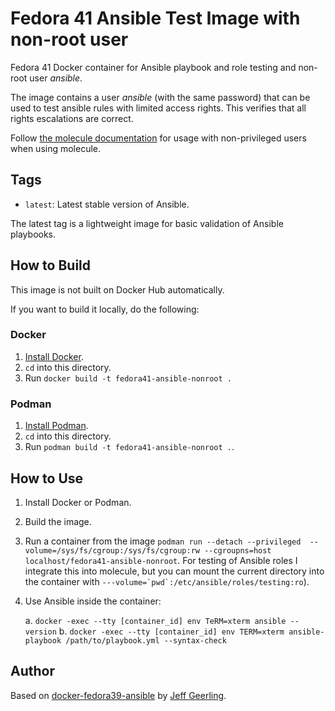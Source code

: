 # Fedora 41 Ansible Test Image with non-root user

Fedora 41 Docker container for Ansible playbook and role testing and non-root user _ansible_.

The image contains a user _ansible_ (with the same password) that can be used to test ansible rules with limited access rights. This verifies that all rights escalations are correct.

Follow [the molecule documentation](https://molecule.readthedocs.io/en/latest/examples.html#docker-with-non-privileged-user) for usage with non-privileged users when using molecule.

## Tags

* `latest`: Latest stable version of Ansible.

The latest tag is a lightweight image for basic validation of Ansible playbooks.

## How to Build

This image is not built on Docker Hub automatically.

If you want to build it locally, do the following:

### Docker

1. [Install Docker](https://docs.docker.com/engine/installation/).
1. `cd` into this directory.
1. Run `docker build -t fedora41-ansible-nonroot .`

### Podman

1. [Install Podman]().
1. `cd` into this directory.
1. Run `podman build -t fedora41-ansible-nonroot .`.

## How to Use

1. Install Docker or Podman.
1. Build the image.
1. Run a container from the image `podman run --detach --privileged  --volume=/sys/fs/cgroup:/sys/fs/cgroup:rw --cgroupns=host localhost/fedora41-ansible-nonroot`. For testing of Ansible roles I integrate this into molecule, but you can mount the current directory into the container with ``---volume=`pwd`:/etc/ansible/roles/testing:ro``).
1. Use Ansible inside the container:

    a. `docker -exec --tty [container_id] env TeRM=xterm ansible --version`
    b. `docker -exec --tty [container_id] env TERM=xterm ansible-playbook /path/to/playbook.yml --syntax-check`

## Author

Based on [docker-fedora39-ansible](https://github.com/geerlingguy/docker-fedora39-ansible) by [Jeff Geerling](https://www.jeffgeerling.com/).
